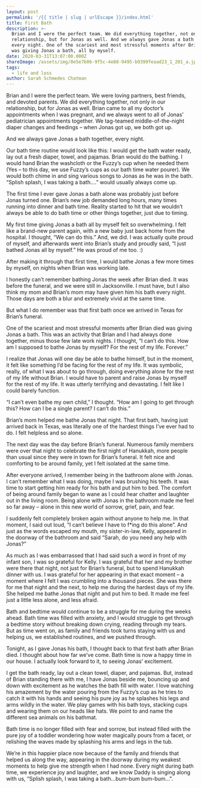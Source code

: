 ```yaml
---
layout: post
permalink: '/{{ title | slug | urlEscape }}/index.html'
title: First Bath
description: >-
  Brian and I were the perfect team. We did everything together, not only in our
  relationship, but for Jonas as well. And we always gave Jonas a bath together,
  every night. One of the scariest and most stressful moments after Brian died
  was giving Jonas a bath, all by myself.
date: 2020-03-31T13:07:00.000Z
shareImage: /assets/img/0e5e7b06-9f5c-4e88-9495-b9399feaad23_1_201_a.jpeg
tags:
  - life and loss
author: Sarah Schmedes Chatman
---
```

Brian and I were the perfect team. We were loving partners, best friends, and devoted parents. We did everything together, not only in our relationship, but for Jonas as well. Brian came to all my doctor’s appointments when I was pregnant, and we always went to all of Jonas’ pediatrician appointments together. We tag-teamed middle-of-the-night diaper changes and feedings – when Jonas got up, we both got up.

And we always gave Jonas a bath together, every night.

Our bath time routine would look like this: I would get the bath water ready, lay out a fresh diaper, towel, and pajamas. Brian would do the bathing. I would hand Brian the washcloth or the Fuzzy’s cup when he needed them (Yes – to this day, we use Fuzzy’s cups as our bath time water pourer). We would both chime in and sing various songs to Jonas as he was in the bath. “Splish splash, I was taking a bath….” would usually always come up.

The first time I ever gave Jonas a bath alone was probably just before Jonas turned one. Brian’s new job demanded long hours, many times running into dinner and bath time. Reality started to hit that we wouldn’t always be able to do bath time or other things together, just due to timing.

My first time giving Jonas a bath all by myself felt so overwhelming. I felt like a brand-new parent again, with a new baby just back home from the hospital. I thought, “We can do this.” And, we did. I was actually quite proud of myself, and afterwards went into Brian’s study and proudly said, “I just bathed Jonas all by myself.” He was proud of me too. :)

After making it through that first time, I would bathe Jonas a few more times by myself, on nights when Brian was working late.

I honestly can’t remember bathing Jonas the week after Brian died. It was before the funeral, and we were still in Jacksonville. I must have, but I also think my mom and Brian’s mom may have given him his bath every night. Those days are both a blur and extremely vivid at the same time.

But what I do remember was that first bath once we arrived in Texas for Brian’s funeral.

One of the scariest and most stressful moments after Brian died was giving Jonas a bath. This was an activity that Brian and I had always done together, minus those few late work nights. I thought, “I can’t do this. How am I supposed to bathe Jonas by myself? For the rest of my life. Forever.”

I realize that Jonas will one day be able to bathe himself, but in the moment, it felt like something I’d be facing for the rest of my life. It was symbolic, really, of what I was about to go through, doing everything alone for the rest of my life without Brian. I would have to parent and raise Jonas by myself for the rest of my life. It was utterly terrifying and devastating. I felt like I could barely function.

“I can’t even bathe my own child,” I thought. “How am I going to get through this? How can I be a single parent? I can’t do this.”

Brian’s mom helped me bathe Jonas that night. That first bath, having just arrived back in Texas, was literally one of the hardest things I’ve ever had to do. I felt helpless and so alone.

The next day was the day before Brian’s funeral. Numerous family members were over that night to celebrate the first night of Hanukkah, more people than usual since they were in town for Brian’s funeral. It felt nice and comforting to be around family, yet I felt isolated at the same time.

After everyone arrived, I remember being in the bathroom alone with Jonas. I can’t remember what I was doing, maybe I was brushing his teeth. It was time to start getting him ready for his bath and put him to bed. The comfort of being around family began to wane as I could hear chatter and laughter out in the living room. Being alone with Jonas in the bathroom made me feel so far away – alone in this new world of sorrow, grief, pain, and fear.

I suddenly felt completely broken again without anyone to help me. In that moment, I said out loud, “I can’t believe I have to f*ing do this alone”. And just as the words escaped my mouth, my sister-in-law, Kelly, appeared in the doorway of the bathroom and said “Sarah, do you need any help with Jonas?”

As much as I was embarrassed that I had said such a word in front of my infant son, I was so grateful for Kelly. I was grateful that her and my brother were there that night, not just for Brian’s funeral, but to spend Hanukkah dinner with us. I was grateful for her appearing in that exact moment – a moment where I felt I was crumbling into a thousand pieces. She was there for me that night and the next, to help me during the hardest days of my life. She helped me bathe Jonas that night and put him to bed. It made me feel just a little less alone, and less afraid.

Bath and bedtime would continue to be a struggle for me during the weeks ahead. Bath time was filled with anxiety, and I would struggle to get through a bedtime story without breaking down crying, reading through my tears. But as time went on, as family and friends took turns staying with us and helping us, we established routines, and we pushed through.

Tonight, as I gave Jonas his bath, I thought back to that first bath after Brian died. I thought about how far we’ve come. Bath time is now a happy time in our house. I actually look forward to it, to seeing Jonas’ excitement.

I get the bath ready, lay out a clean towel, diaper, and pajamas. But, instead of Brian standing there with me, I have Jonas beside me, bouncing up and down with excitement as he watches the bath fill with water. I love watching his amazement by the water pouring from the Fuzzy’s cup as he tries to catch it with his hands and seeing his pure joy as he splashes his legs and arms wildly in the water. We play games with his bath toys, stacking cups and wearing them on our heads like hats. We point to and name the different sea animals on his bathmat.

Bath time is no longer filled with fear and sorrow, but instead filled with the pure joy of a toddler wondering how water magically pours from a facet, or relishing the waves made by splashing his arms and legs in the tub.

We’re in this happier place now because of the family and friends that helped us along the way, appearing in the doorway during my weakest moments to help give me strength when I had none. Every night during bath time, we experience joy and laughter, and we know Daddy is singing along with us, “Splish splash, I was taking a bath…bum-bum bum-bum...".